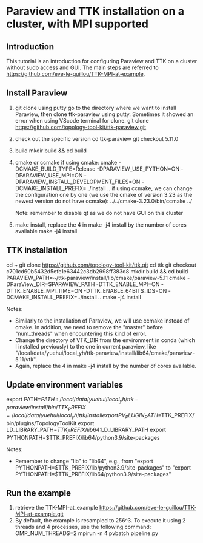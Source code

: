 # Paraview and TTK installation on a cluster, with MPI supported

## Introduction
This tutorial is an introduction for configuring Paraview and TTK on a cluster without sudo access and GUI. The main steps are referred to https://github.com/eve-le-guillou/TTK-MPI-at-example.

## Install Paraview
1) git clone using putty
   go to the directory where we want to install Paraview, then clone ttk-paraview using putty. Sometimes it showed an error when using VScode terminal for clone.
   git clone https://github.com/topology-tool-kit/ttk-paraview.git
2) check out the specific version
   cd ttk-paraview
   git checkout 5.11.0
3) build
  mkdir build && cd build
4) cmake or ccmake
   if using cmake:
    cmake -DCMAKE_BUILD_TYPE=Release -DPARAVIEW_USE_PYTHON=ON -DPARAVIEW_USE_MPI=ON -DPARAVIEW_INSTALL_DEVELOPMENT_FILES=ON -DCMAKE_INSTALL_PREFIX=../install ..
   if using ccmake, we can change the configuration one by one (we use the cmake of version 3.23 as the newest version do not have ccmake):
   ../../cmake-3.23.0/bin/ccmake ../

   Note: remember to disable qt as we do not have GUI on this cluster
6) make install, replace the 4 in make -j4 install by the number of cores available
   make -j4 install

## TTK installation

cd ~
git clone https://github.com/topology-tool-kit/ttk.git
cd ttk
git checkout c701cd60b5432d5efe1e63442c3db2998ff383d8
mkdir build && cd build
PARAVIEW_PATH=~/ttk-paraview/install/lib/cmake/paraview-5.11
cmake -DParaView_DIR=$PARAVIEW_PATH -DTTK_ENABLE_MPI=ON -DTTK_ENABLE_MPI_TIME=ON 
-DTTK_ENABLE_64BITS_IDS=ON -DCMAKE_INSTALL_PREFIX=../install .. 
make -j4 install

Notes:
* Similarly to the installation of Paraview, we will use ccmake instead of cmake. In addition, we need to remove the "master" before "num_threads" when encountering this kind of error.
* Change the directory of VTK_DIR from the environment in conda (which I installed previously) to the one in current paraview, like "/local/data/yuehui/local_yh/ttk-paraview/install/lib64/cmake/paraview-5.11/vtk".
* Again, replace the 4 in make -j4 install by the number of cores available.

## Update environment variables

export PATH=$PATH:/local/data/yuehui/local_yh/ttk-paraview/install/bin/
TTK_PREFIX=/local/data/yuehui/local_yh/ttk/install
export PV_PLUGIN_PATH=$TTK_PREFIX/bin/plugins/TopologyToolKit
export LD_LIBRARY_PATH=$TTK_PREFIX/lib64:$LD_LIBRARY_PATH
export PYTHONPATH=$TTK_PREFIX/lib64/python3.9/site-packages

Notes:
* Remember to change "lib" to "lib64", e.g., from "export PYTHONPATH=$TTK_PREFIX/lib/python3.9/site-packages" to "export PYTHONPATH=$TTK_PREFIX/lib64/python3.9/site-packages"

## Run the example
1) retrieve the TTK-MPI-at_example
   https://github.com/eve-le-guillou/TTK-MPI-at-example.git
2) By default, the example is resampled to 256^3. To execute it using 2 threads and 4 processes, use the following command:
   OMP_NUM_THREADS=2 mpirun -n 4 pvbatch pipeline.py
